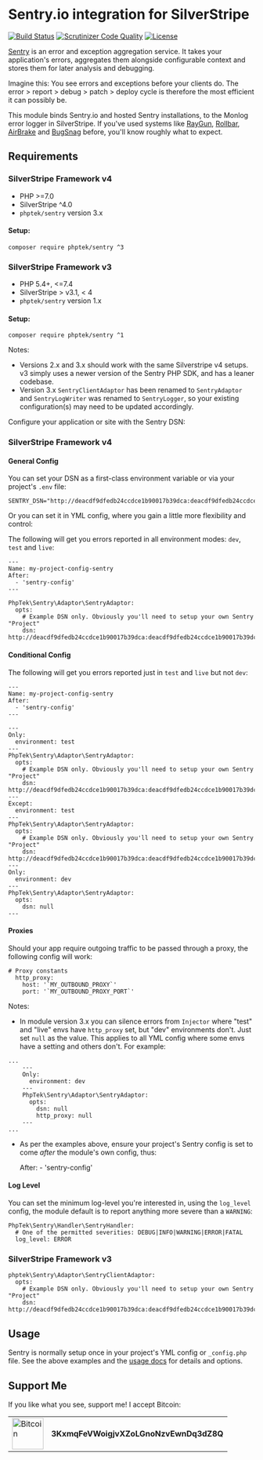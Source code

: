 # Sentry.io integration for SilverStripe

[![Build Status](https://api.travis-ci.org/phptek/silverstripe-sentry.svg?branch=master)](https://travis-ci.org/phptek/silverstripe-sentry)
[![Scrutinizer Code Quality](https://scrutinizer-ci.com/g/phptek/silverstripe-sentry/badges/quality-score.png?b=master)](https://scrutinizer-ci.com/g/phptek/silverstripe-sentry/?branch=master)
[![License](https://poser.pugx.org/phptek/sentry/license.svg)](https://github.com/phptek/silverstripe-sentry/blob/master/LICENSE.md)

[Sentry](https://sentry.io) is an error and exception aggregation service. It takes your application's errors, aggregates them alongside configurable context and stores them for later analysis and debugging. 

Imagine this: You see errors and exceptions before your clients do. The error > report > debug > patch > deploy cycle is therefore the most efficient it can possibly be.

This module binds Sentry.io and hosted Sentry installations, to the Monlog error logger in SilverStripe. If you've used systems like 
[RayGun](https://raygun.com), [Rollbar](https://rollbar.com), [AirBrake](https://airbrake.io/) and [BugSnag](https://www.bugsnag.com/) before, you'll know roughly what to expect.

## Requirements
### SilverStripe Framework v4

 * PHP >=7.0
 * SilverStripe ^4.0
 * `phptek/sentry` version 3.x

#### Setup:

    composer require phptek/sentry ^3

### SilverStripe Framework v3

 * PHP 5.4+, <=7.4
 * SilverStripe > v3.1, < 4
 * `phptek/sentry` version 1.x

#### Setup:

    composer require phptek/sentry ^1

Notes:

* Versions 2.x and 3.x should work with the same Silverstripe v4 setups. v3 simply uses a newer version of the Sentry PHP SDK, and has a leaner codebase.
* Version 3.x `SentryClientAdaptor` has been renamed to `SentryAdaptor` and `SentryLogWriter` was renamed to `SentryLogger`, so your existing configuration(s) may need to be updated accordingly.

Configure your application or site with the Sentry DSN:

### SilverStripe Framework v4

#### General Config ####

You can set your DSN as a first-class environment variable or via your project's `.env` file:

    SENTRY_DSN="http://deacdf9dfedb24ccdce1b90017b39dca:deacdf9dfedb24ccdce1b90017b39dca@sentry.mydomain.nz/44"

Or you can set it in YML config, where you gain a little more flexibility and control:

The following will get you errors reported in all environment modes: `dev`, `test` and `live`: 

    ---
    Name: my-project-config-sentry
    After:
      - 'sentry-config'
    ---

    PhpTek\Sentry\Adaptor\SentryAdaptor:
      opts:
        # Example DSN only. Obviously you'll need to setup your own Sentry "Project"
        dsn: http://deacdf9dfedb24ccdce1b90017b39dca:deacdf9dfedb24ccdce1b90017b39dca@sentry.mydomain.nz/44

#### Conditional Config ####

The following will get you errors reported just in `test` and `live` but not `dev`: 

    ---
    Name: my-project-config-sentry
    After:
      - 'sentry-config'
    ---

    ---
    Only:
      environment: test
    ---
    PhpTek\Sentry\Adaptor\SentryAdaptor:
      opts:
        # Example DSN only. Obviously you'll need to setup your own Sentry "Project"
        dsn: http://deacdf9dfedb24ccdce1b90017b39dca:deacdf9dfedb24ccdce1b90017b39dca@sentry.mydomain.nz/44
    ---
    Except:
      environment: test
    ---
    PhpTek\Sentry\Adaptor\SentryAdaptor:
      opts:
        # Example DSN only. Obviously you'll need to setup your own Sentry "Project"
        dsn: http://deacdf9dfedb24ccdce1b90017b39dca:deacdf9dfedb24ccdce1b90017b39dca@sentry.mydomain.nz/44
    ---
    Only:
      environment: dev
    ---
    PhpTek\Sentry\Adaptor\SentryAdaptor:
      opts:
        dsn: null
    ---

#### Proxies ####

Should your app require outgoing traffic to be passed through a proxy, the following config will work:

    # Proxy constants
      http_proxy:
        host: '`MY_OUTBOUND_PROXY`'
        port: '`MY_OUTBOUND_PROXY_PORT`'

Notes: 

* In module version 3.x you can silence errors from `Injector` where "test" and "live" envs have `http_proxy` set, but "dev" environments don't. Just set `null` as the value. This applies to all YML config where some envs have a setting and others don't. For example:

```
...
    ---
    Only:
      environment: dev
    ---
    PhpTek\Sentry\Adaptor\SentryAdaptor:
      opts:
        dsn: null
        http_proxy: null
    ---
...
```

* As per the examples above, ensure your project's Sentry config is set to come *after* the module's own config, thus:

    After:
      - 'sentry-config'

#### Log Level ####

You can set the minimum log-level you're interested in, using the `log_level` config, the module default is to report anything more severe than a `WARNING`:

```
PhpTek\Sentry\Handler\SentryHandler:
  # One of the permitted severities: DEBUG|INFO|WARNING|ERROR|FATAL
  log_level: ERROR
```

### SilverStripe Framework v3

    phptek\Sentry\Adaptor\SentryClientAdaptor:
      opts:
        # Example DSN only. Obviously you'll need to setup your own Sentry "Project"
        dsn: http://deacdf9dfedb24ccdce1b90017b39dca:deacdf9dfedb24ccdce1b90017b39dca@sentry.mydomain.nz/44

## Usage

Sentry is normally setup once in your project's YML config or `_config.php` file. See the above examples and the [usage docs](docs/usage.md) for details and options.

## Support Me

If you like what you see, support me! I accept Bitcoin:

<table border="0">
	<tr>
		<td rowspan="2">
			<img src="https://bitcoin.org/img/icons/logo_ios.png" alt="Bitcoin" width="64" height="64" />
		</td>
	</tr>
	<tr>
		<td>
			<b>3KxmqFeVWoigjvXZoLGnoNzvEwnDq3dZ8Q</b>
		</td>
	</tr>
</table>

<p>&nbsp;</p>
<p>&nbsp;</p>

